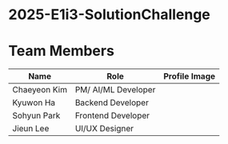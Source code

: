 # 2025-E1i3-SolutionChallenge



# Team Members

| Name            | Role               | Profile Image |
|-----------------|--------------------|---------------|
| Chaeyeon Kim    | PM/ AI/ML Developer    | |
| Kyuwon Ha  |  Backend Developer | |
| Sohyun Park     | Frontend Developer | |
| Jieun Lee     | UI/UX Designer     |  |
